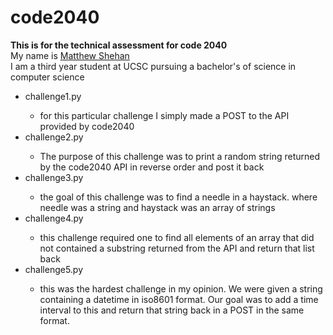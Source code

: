 # code2040
<b>This is for the technical assessment for code 2040</b>
<br>My name is <a href="https://www.linkedin.com/in/mshehan" target='_blank'>Matthew Shehan</a>
<br>I am a third year student at UCSC pursuing a bachelor's of science in computer science
<br>
<ul>
 <li>challenge1.py</li>
 <ul><li> for this particular challenge I simply made a POST to the API provided by code2040</li></ul>
 <li>challenge2.py</li>
 <ul><li>The purpose of this challenge was to print a random string returned by the code2040 API in reverse order and post it back</li>       </ul>
 <li>challenge3.py</li>
 <ul><li>the goal of this challenge was to find a needle in a haystack. where needle was a string and haystack was an array of strings</li></ul>
 <li>challenge4.py</li>
 <ul><li>this challenge required one to find all elements of an array that did not contained a substring returned from the API and return that list back</li></ul>
 <li>challenge5.py</li>
 <ul><li>this was the hardest challenge in my opinion. We were given a string containing a datetime in iso8601 format. Our goal was to add a time interval to this and return that string back in a POST in the same format.</li></ul>
</ul>
